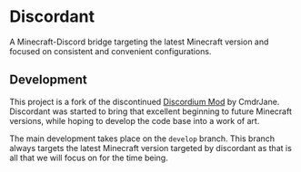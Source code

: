 # Discordant

A Minecraft-Discord bridge targeting the latest Minecraft version and focused on consistent and convenient configurations.

## Development

This project is a fork of the discontinued [Discordium Mod](https://github.com/CmdrJane/Discordium) by CmdrJane. Discordant was started to bring that excellent beginning to future Minecraft versions, while hoping to develop the code base into a work of art.

The main development takes place on the `develop` branch. This branch always targets the latest Minecraft version targeted by discordant as that is all that we will focus on for the time being.
